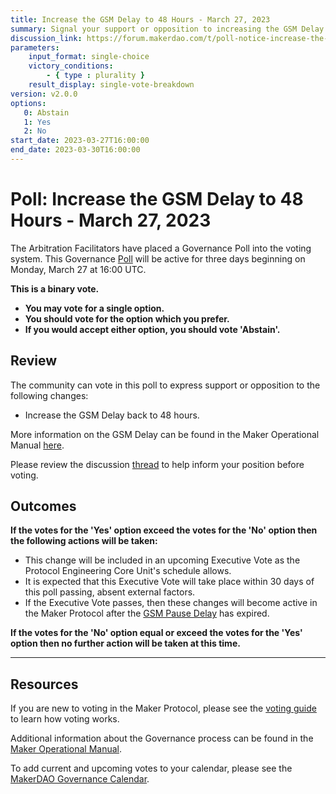 ```yaml
---
title: Increase the GSM Delay to 48 Hours - March 27, 2023 
summary: Signal your support or opposition to increasing the GSM Delay back to 48 hours.
discussion_link: https://forum.makerdao.com/t/poll-notice-increase-the-gsm-delay-to-48-hours/20241
parameters:
    input_format: single-choice
    victory_conditions:
        - { type : plurality }
    result_display: single-vote-breakdown
version: v2.0.0
options:
   0: Abstain
   1: Yes
   2: No
start_date: 2023-03-27T16:00:00
end_date: 2023-03-30T16:00:00
---
```

# Poll: Increase the GSM Delay to 48 Hours - March 27, 2023 

The Arbitration Facilitators have placed a Governance Poll into the voting system. This Governance [Poll](https://manual.makerdao.com/governance/governance-cycle/weekly-governance-cycle#weekly-governance-cycle-definitions-mip16c1) will be active for three days beginning on Monday, March 27 at 16:00 UTC.

**This is a binary vote.**
- **You may vote for a single option.**
- **You should vote for the option which you prefer.**
- **If you would accept either option, you should vote 'Abstain'.**

## Review

The community can vote in this poll to express support or opposition to the following changes:
* Increase the GSM Delay back to 48 hours.

More information on the GSM Delay can be found in the Maker Operational Manual [here](https://manual.makerdao.com/parameter-index/core/param-gsm-pause-delay).

Please review the discussion [thread](https://forum.makerdao.com/t/poll-notice-increase-the-gsm-delay-to-48-hours/20241) to help inform your position before voting.

## Outcomes

**If the votes for the 'Yes' option exceed the votes for the 'No' option then the following actions will be taken:**
* This change will be included in an upcoming Executive Vote as the Protocol Engineering Core Unit's schedule allows.
* It is expected that this Executive Vote will take place within 30 days of this poll passing, absent external factors.
* If the Executive Vote passes, then these changes will become active in the Maker Protocol after the [GSM Pause Delay](https://manual.makerdao.com/parameter-index/core/param-gsm-pause-delay) has expired.

**If the votes for the 'No' option equal or exceed the votes for the 'Yes' option then no further action will be taken at this time.**

---

## Resources

If you are new to voting in the Maker Protocol, please see the [voting guide](https://manual.makerdao.com/governance/voting-in-makerdao/on-chain-governance) to learn how voting works.

Additional information about the Governance process can be found in the [Maker Operational Manual](https://manual.makerdao.com).

To add current and upcoming votes to your calendar, please see the [MakerDAO Governance Calendar](https://manual.makerdao.com/makerdao/calendars/governance-calendar).
